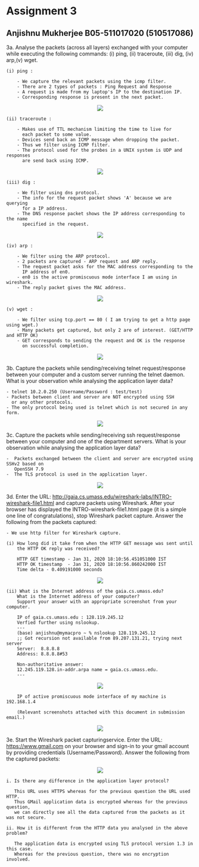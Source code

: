 # Assignment 3

## Anjishnu Mukherjee B05-511017020 (510517086)

3a. Analyse the packets (across all layers) exchanged with your computer while executing the
    following commands: (i) ping, (ii) traceroute, (iii) dig, (iv) arp,(v) wget.

    (i) ping :

        - We capture the relevant packets using the icmp filter.
        - There are 2 types of packets : Ping Request and Response
        - A request is made from my laptop's IP to the destination IP.
        - Corresponding response is present in the next packet.

<p align="center">
  <img src="ping.png">
</p>

    (ii) traceroute :

        - Makes use of TTL mechanism limiting the time to live for
          each packet to some value.
        - Devices send back an ICMP message when dropping the packet.
        - Thus we filter using ICMP filter.
        - The protocol used for the probes in a UNIX system is UDP and responses
          are send back using ICMP.

<p align="center">
  <img src="tracert.png" >
</p>

    (iii) dig :

        - We filter using dns protocol.
        - The info for the request packet shows 'A' because we are querying
          for a IP address.
        - The DNS response packet shows the IP address corresponding to the name
          specified in the request.

<p align="center">
  <img src="dig.png" >
</p>

    (iv) arp :

        - We filter using the ARP protocol.
        - 2 packets are captured - ARP request and ARP reply.
        - The request packet asks for the MAC address corresponding to the
          IP address of en0.
        - en0 is the active promiscuous mode interface I am using in wireshark.
        - The reply packet gives the MAC address.

<p align="center">
  <img src="arp.png" >
</p>

    (v) wget :

        - We filter using tcp.port == 80 ( I am trying to get a http page using wget.)
        - Many packets get captured, but only 2 are of interest. (GET/HTTP and HTTP OK)
        - GET corresponds to sending the request and OK is the response
          on successful completion.

<p align="center">
  <img src="wget.png" >
</p>

3b. Capture the packets while sending/receiving telnet request/response between your computer and a
    custom server running the telnet daemon. What is your observation while analysing the application layer data?

    - telnet 10.2.0.250 (Username/Password : test/test)
    - Packets between client and server are NOT encrypted using SSH
      or any other protocols.
    - The only protocol being used is telnet which is not secured in any form.

<p align="center">
  <img src="telnet.png" >
</p>

3c. Capture the packets while sending/receiving ssh request/response
    between your computer and one of the department servers. What is your observation while
    analysing the application layer data?

    -  Packets exchanged between the client and server are encrypted using SSHv2 based on
       OpenSSH 7.9
    -  The TLS protocol is used in the application layer.

<p align="center">
  <img src="ssh.png" >
</p>

3d. Enter the URL: <http://gaia.cs.umass.edu/wireshark-labs/INTRO-wireshark-file1.html> and capture packets using Wireshark.
    After your browser has displayed the INTRO-wireshark-file1.html page (it is a simple one line of congratulations), stop Wireshark packet capture. Answer the following from the packets captured:

    - We use http filter for Wireshark capture.

    (i) How long did it take from when the HTTP GET message was sent until
        the HTTP OK reply was received?

        HTTP GET timestamp - Jan 31, 2020 18:10:56.451051000 IST
        HTTP OK timestamp  - Jan 31, 2020 18:10:56.860242000 IST
        Time delta - 0.409191000 seconds

<p align="center">
  <img src="gaia.png" >
</p>

    (ii) What is the Internet address of the gaia.cs.umass.edu?
        What is the Internet address of your computer?
        Support your answer with an appropriate screenshot from your computer.

        IP of gaia.cs.umass.edu : 128.119.245.12
        Verfied further using nslookup.
        ---
        (base) anjishnu@mymacpro ~ % nslookup 128.119.245.12
        ;; Got recursion not available from 89.207.131.21, trying next server
        Server:  8.8.8.8
        Address: 8.8.8.8#53

        Non-authoritative answer:
        12.245.119.128.in-addr.arpa name = gaia.cs.umass.edu.
        ---
<p align="center">
  <img src="nslookup gaia.png" >
</p>

        IP of active promiscuous mode interface of my machine is 192.168.1.4

        (Relevant screenshots attached with this document in submission email.)
<p align="center">
  <img src="gaia screenshot proof.png" >
</p>

3e. Start the Wireshark packet capturingservice. Enter the URL: <https://www.gmail.com> on your browser
    and sign-in to your gmail account by providing credentials (Username/Password).
    Answer the following from the captured packets:

<p align="center">
  <img src="gmail.png" >
</p>

    i. Is there any difference in the application layer protocol?

       This URL uses HTTPS whereas for the previous question the URL used HTTP.
       Thus GMail application data is encrypted whereas for the previous question,
       we can directly see all the data captured from the packets as it was not secure.

    ii. How it is different from the HTTP data you analysed in the above problem?

       The application data is encrypted using TLS protocol version 1.3 in this case.
       Whereas for the previous question, there was no encryption involved.
